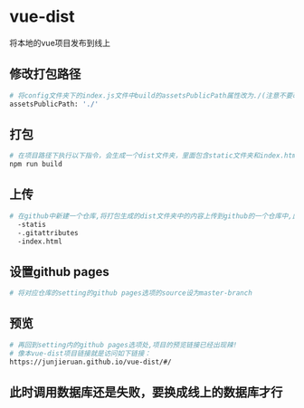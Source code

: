 # vue-dist
将本地的vue项目发布到线上

## 修改打包路径
```bash
# 将config文件夹下的index.js文件中build的assetsPublicPath属性改为./(注意不要改成dev的路径)
assetsPublicPath: './'
```
## 打包
```bash
# 在项目路径下执行以下指令，会生成一个dist文件夹，里面包含static文件夹和index.html
npm run build
```

## 上传
```bash
# 在github中新建一个仓库,将打包生成的dist文件夹中的内容上传到github的一个仓库中,此时仓库目录应如下,index.html在根目录 
  -statis
  -.gitattributes
  -index.html
```

## 设置github pages
```bash
# 将对应仓库的setting的github pages选项的source设为master-branch
```


## 预览
```bash
# 再回到setting内的github pages选项处,项目的预览链接已经出现辣!
# 像本vue-dist项目链接就是访问如下链接：
https://junjieruan.github.io/vue-dist/#/
```

## 此时调用数据库还是失败，要换成线上的数据库才行
